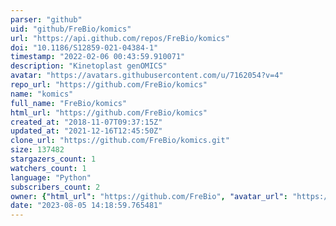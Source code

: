 ```yaml
---
parser: "github"
uid: "github/FreBio/komics"
url: "https://api.github.com/repos/FreBio/komics"
doi: "10.1186/S12859-021-04384-1"
timestamp: "2022-02-06 00:43:59.910071"
description: "Kinetoplast genOMICS"
avatar: "https://avatars.githubusercontent.com/u/7162054?v=4"
repo_url: "https://github.com/FreBio/komics"
name: "komics"
full_name: "FreBio/komics"
html_url: "https://github.com/FreBio/komics"
created_at: "2018-11-07T09:37:15Z"
updated_at: "2021-12-16T12:45:50Z"
clone_url: "https://github.com/FreBio/komics.git"
size: 137482
stargazers_count: 1
watchers_count: 1
language: "Python"
subscribers_count: 2
owner: {"html_url": "https://github.com/FreBio", "avatar_url": "https://avatars.githubusercontent.com/u/7162054?v=4", "login": "FreBio", "type": "User"}
date: "2023-08-05 14:18:59.765481"
---
```

